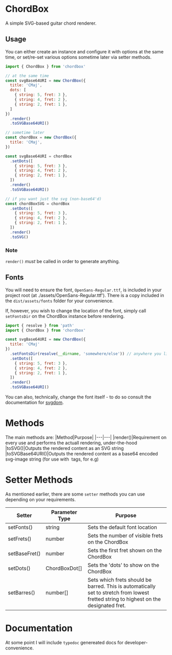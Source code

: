 # ChordBox

A simple SVG-based guitar chord renderer.

## Usage

You can either create an instance and configure it with options at the same time, or set/re-set various options sometime later via setter methods.

```js
import { ChordBox } from 'chordbox'

// at the same time
const svgBase64URI = new ChordBox({
  title: 'CMaj',
  dots: [
    { string: 5, fret: 3 },
    { string: 4, fret: 2 },
    { string: 2, fret: 1 },
  ]
})
  .render()
  .toSVGBase64URI()

// sometime later
const chordBox = new ChordBox({
  title: 'CMaj',
})

const svgBase64URI = chordBox
  .setDots([
    { string: 5, fret: 3 },
    { string: 4, fret: 2 },
    { string: 2, fret: 1 },
  ])
  .render()
  .toSVGBase64URI()

// if you want just the svg (non-base64'd)
const chordBoxSVG = chordBox
  .setDots([
    { string: 5, fret: 3 },
    { string: 4, fret: 2 },
    { string: 2, fret: 1 },
  ])
  .render()
  .toSVG()
```

### Note

`render()` *must* be called in order to generate anything.

## Fonts

You will need to ensure the font, `OpenSans-Regular.ttf`, is included in your project root (at ./assets/OpenSans-Regular.ttf'). There is a copy included in the `dist/assets/fonts` folder for your convenience.

If, however, you wish to change the location of the font, simply call `setFontsDir` on the ChordBox instance before rendering.

```js
import { resolve } from 'path'
import { ChordBox } from 'chordbox'

const svgBase64URI = new ChordBox({
  title: 'CMaj'
})
  .setFontsDir(resolve(__dirname, 'somewhere/else')) // anywhere you like
  .setDots([
    { string: 5, fret: 3 },
    { string: 4, fret: 2 },
    { string: 2, fret: 1 },
  ])
  .render()
  .toSVGBase64URI()
```

You can also, technically, change the font itself - to do so consult the documentation for [svgdom](https://github.com/svgdotjs/svgdom#fonts).

# Methods

The main methods are:
|Method|Purpose|
|---|---|
|render()|Requirement on every use and performs the actuall rendering, under-the-hood
|toSVG()|Outputs the rendered content as an SVG string
|toSVGBase64URI()|Outputs the rendered content as a base64 encoded svg-image string (for use with <img> tags, for e.g)

# Setter Methods

As mentioned earlier, there are some `setter` methods you can use depending on your requirements.

|Setter|Parameter Type|Purpose|
|---|---|---|
|setFonts()|string|Sets the default font location
|setFrets()|number|Sets the number of visible frets on the ChordBox
|setBaseFret()|number|Sets the first fret shown on the ChordBox
|setDots()|ChordBoxDot[]|Sets the 'dots' to show on the ChordBox
|setBarres()|number[]|Sets which frets should be barred. This is automatically set to stretch from lowest fretted string to highest on the designated fret.

# Documentation

At some point I will include `typedoc` genereated docs for developer-convenience.